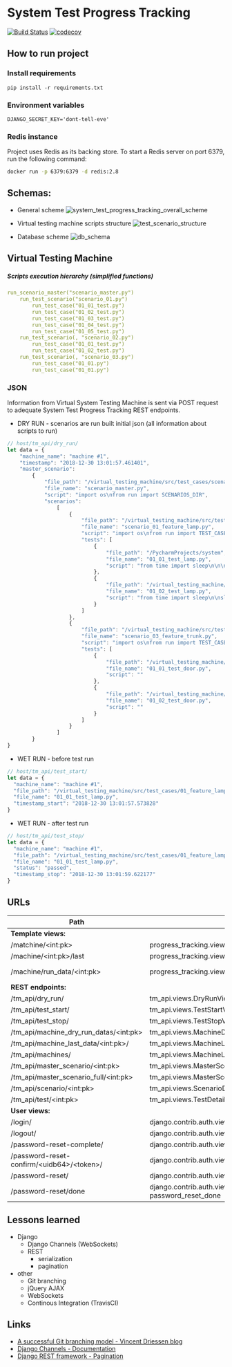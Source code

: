 # System Test Progress Tracking   
[![Build Status](https://travis-ci.org/TobKed/system_test_progress_tracking.svg?branch=master)](https://travis-ci.org/TobKed/system_test_progress_tracking) [![codecov](https://codecov.io/gh/TobKed/system_test_progress_tracking/branch/master/graph/badge.svg)](https://codecov.io/gh/TobKed/system_test_progress_tracking)

## How to run project

### Install requirements
```
pip install -r requirements.txt
```

### Environment variables
```
DJANGO_SECRET_KEY='dont-tell-eve'
```

### Redis instance
Project uses Redis as its backing store. To start a Redis server on port 6379, run the following command:
```bash
docker run -p 6379:6379 -d redis:2.8
```

## Schemas:
* General scheme
![system_test_progress_tracking_overall_scheme](/docs/img/system_test_progress_tracking_overall_scheme.png)

* Virtual testing machine scripts structure
![test_scenario_structure](/docs/img/test_scenario_structure.png)

* Database scheme
![db_schema](/docs/img/db_scheme.png)

## Virtual Testing Machine
##### Scripts execution hierarchy (simplified functions)
```yaml
run_scenario_master("scenario_master.py")
    run_test_scenario("scenario_01.py")
        run_test_case("01_01_test.py")
        run_test_case("01_02_test.py")
        run_test_case("01_03_test.py")
        run_test_case("01_04_test.py")
        run_test_case("01_05_test.py")
    run_test_scenario(, "scenario_02.py")
        run_test_case("01_01_test.py")
        run_test_case("01_02_test.py")
    run_test_scenario(, "scenario_03.py")
        run_test_case("01_01.py")
        run_test_case("01_01.py")
```

### JSON
Information from Virtual System Testing Machine is sent via POST request to adequate System Test Progress Tracking REST endpoints.

* DRY RUN - scenarios are run built initial json (all information about scripts to run)
```javascript
// host/tm_api/dry_run/
let data = {
    "machine_name": "machine #1",
    "timestamp": "2018-12-30 13:01:57.461401",
    "master_scenario":
        {
            "file_path": "/virtual_testing_machine/src/test_cases/scenarios",
            "file_name": "scenario_master.py",
            "script": "import os\nfrom run import SCENARIOS_DIR",
            "scenarios":
                [
                    {
                        "file_path": "/virtual_testing_machine/src/test_cases/scenarios",
                        "file_name": "scenario_01_feature_lamp.py",
                        "script": "import os\nfrom run import TEST_CASES_DIR, run_test_case",
                        "tests": [
                            {
                                "file_path": "/PycharmProjects/system",
                                "file_name": "01_01_test_lamp.py",
                                "script": "from time import sleep\n\n\nprint('Start 01_01_test_lamp.py')"
                            },
                            {
                                "file_path": "/virtual_testing_machine/src/test_cases/01_feature_lamp",
                                "file_name": "01_02_test_lamp.py",
                                "script": "from time import sleep\n\nsleep(2)\nRUN_DATA.last_status = 'warning'\n"
                            }
                        ]
                    },
                    {
                        "file_path": "/virtual_testing_machine/src/test_cases/scenarios",
                        "file_name": "scenario_03_feature_trunk.py",
                        "script": "import os\nfrom run import TEST_CASES_DIR, run_test_case\n",
                        "tests": [
                            {
                                "file_path": "/virtual_testing_machine/src/test_cases/02_feature_door",
                                "file_name": "01_01_test_door.py",
                                "script": ""
                            },
                            {
                                "file_path": "/virtual_testing_machine/src/test_cases/02_feature_door",
                                "file_name": "01_02_test_door.py",
                                "script": ""
                            }
                        ]
                    }
                ]
        }
}
```

* WET RUN - before test run
```javascript
// host/tm_api/test_start/
let data = {
  "machine_name": "machine #1",
  "file_path": "/virtual_testing_machine/src/test_cases/01_feature_lamp",
  "file_name": "01_01_test_lamp.py",
  "timestamp_start": "2018-12-30 13:01:57.573828"
}
```

* WET RUN - after test run
```javascript
// host/tm_api/test_stop/
let data = {
  "machine_name": "machine #1",
  "file_path": "/virtual_testing_machine/src/test_cases/01_feature_lamp",
  "file_name": "01_01_test_lamp.py",
  "status": "passed",
  "timestamp_stop": "2018-12-30 13:01:59.622177"
}
```

## URLs

| Path  | View | Name |
| ------------- | ------------- | ------------- |
| **Template views:** |
| /matchine/\<int:pk\> | progress_tracking.views.MachineDetailView | machine-detail-view  |
| /machine/\<int:pk\>/last | progress_tracking.views.MachineLastDataView | machine-last-data-view |
| /machine/run_data/\<int:pk\> | progress_tracking.views.DryRunDataDetailView | dry-run-data-detail-view |
| **REST endpoints:** |
| /tm_api/dry_run/ | tm_api.views.DryRunView |
| /tm_api/test_start/ | tm_api.views.TestStartView |
| /tm_api/test_stop/ | tm_api.views.TestStopView |
| /tm_api/machine_dry_run_datas/\<int:pk\> | tm_api.views.MachineDryRunDatasListView |
| /tm_api/machine_last_data/\<int:pk\>/ | tm_api.views.MachineLastDataView |
| /tm_api/machines/ | tm_api.views.MachineListView |
| /tm_api/master_scenario/\<int:pk\> | tm_api.views.MasterScenarioDetailView |
| /tm_api/master_scenario_full/\<int:pk\> | tm_api.views.MasterScenarioDetailFullView |
| /tm_api/scenario/\<int:pk\> | tm_api.views.ScenarioDetailView |
| /tm_api/test/\<int:pk\> | tm_api.views.TestDetailView |
| **User views:** |
| /login/ | django.contrib.auth.views.LoginView | login |
| /logout/ | django.contrib.auth.views.LogoutView | logout |
| /password-reset-complete/ | django.contrib.auth.views.PasswordResetCompleteView | password_reset_complete |
| /password-reset-confirm/\<uidb64\>/\<token\>/ | django.contrib.auth.views.PasswordResetConfirmView | password_reset_confirm |
| /password-reset/ | django.contrib.auth.views.PasswordResetView | password_reset |
| /password-reset/done | django.contrib.auth.views.PasswordResetDoneView password_reset_done |


## Lessons learned
* Django
    * Django Channels (WebSockets)
    * REST 
        * serialization
        * pagination
* other
    * Git branching
    * jQuery AJAX
    * WebSockets
    * Continous Integration (TravisCI)
   

## Links
* [A successful Git branching model - Vincent Driessen blog](https://nvie.com/posts/a-successful-git-branching-model/)
* [Django Channels - Documentation](https://channels.readthedocs.io/en/latest/)
* [Django REST framework - Pagination](https://www.django-rest-framework.org/api-guide/pagination/)
